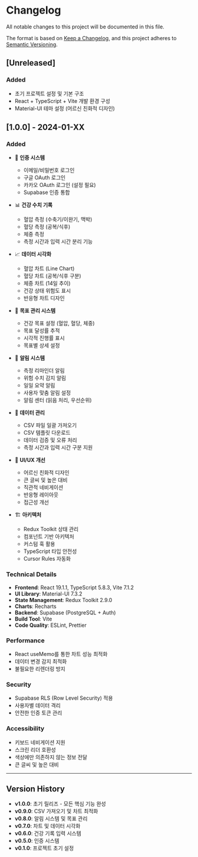 # Changelog

All notable changes to this project will be documented in this file.

The format is based on [Keep a Changelog](https://keepachangelog.com/en/1.0.0/),
and this project adheres to [Semantic Versioning](https://semver.org/spec/v2.0.0.html).

## [Unreleased]

### Added
- 초기 프로젝트 설정 및 기본 구조
- React + TypeScript + Vite 개발 환경 구성
- Material-UI 테마 설정 (어르신 친화적 디자인)

## [1.0.0] - 2024-01-XX

### Added
- 🔐 **인증 시스템**
  - 이메일/비밀번호 로그인
  - 구글 OAuth 로그인
  - 카카오 OAuth 로그인 (설정 필요)
  - Supabase 인증 통합

- 📊 **건강 수치 기록**
  - 혈압 측정 (수축기/이완기, 맥박)
  - 혈당 측정 (공복/식후)
  - 체중 측정
  - 측정 시간과 입력 시간 분리 기능

- 📈 **데이터 시각화**
  - 혈압 차트 (Line Chart)
  - 혈당 차트 (공복/식후 구분)
  - 체중 차트 (14일 추이)
  - 건강 상태 위험도 표시
  - 반응형 차트 디자인

- 🎯 **목표 관리 시스템**
  - 건강 목표 설정 (혈압, 혈당, 체중)
  - 목표 달성률 추적
  - 시각적 진행률 표시
  - 목표별 상세 설정

- 🔔 **알림 시스템**
  - 측정 리마인더 알림
  - 위험 수치 감지 알림
  - 일일 요약 알림
  - 사용자 맞춤 알림 설정
  - 알림 센터 (읽음 처리, 우선순위)

- 📁 **데이터 관리**
  - CSV 파일 일괄 가져오기
  - CSV 템플릿 다운로드
  - 데이터 검증 및 오류 처리
  - 측정 시간과 입력 시간 구분 지원

- 🎨 **UI/UX 개선**
  - 어르신 친화적 디자인
  - 큰 글씨 및 높은 대비
  - 직관적 네비게이션
  - 반응형 레이아웃
  - 접근성 개선

- 🏗️ **아키텍처**
  - Redux Toolkit 상태 관리
  - 컴포넌트 기반 아키텍처
  - 커스텀 훅 활용
  - TypeScript 타입 안전성
  - Cursor Rules 자동화

### Technical Details
- **Frontend**: React 19.1.1, TypeScript 5.8.3, Vite 7.1.2
- **UI Library**: Material-UI 7.3.2
- **State Management**: Redux Toolkit 2.9.0
- **Charts**: Recharts
- **Backend**: Supabase (PostgreSQL + Auth)
- **Build Tool**: Vite
- **Code Quality**: ESLint, Prettier

### Performance
- React useMemo를 통한 차트 성능 최적화
- 데이터 변경 감지 최적화
- 불필요한 리렌더링 방지

### Security
- Supabase RLS (Row Level Security) 적용
- 사용자별 데이터 격리
- 안전한 인증 토큰 관리

### Accessibility
- 키보드 네비게이션 지원
- 스크린 리더 호환성
- 색상에만 의존하지 않는 정보 전달
- 큰 글씨 및 높은 대비

---

## Version History

- **v1.0.0**: 초기 릴리즈 - 모든 핵심 기능 완성
- **v0.9.0**: CSV 가져오기 및 차트 최적화
- **v0.8.0**: 알림 시스템 및 목표 관리
- **v0.7.0**: 차트 및 데이터 시각화
- **v0.6.0**: 건강 기록 입력 시스템
- **v0.5.0**: 인증 시스템
- **v0.1.0**: 프로젝트 초기 설정



